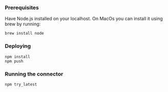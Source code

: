 ### Prerequisites
Have Node.js installed on your localhost. On MacOs you can install it using brew by running:
```
brew install node
```

### Deploying
```
npm install
npm push
```

### Running the connector
```
npm try_latest
```
